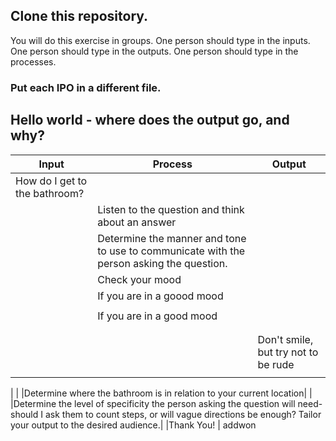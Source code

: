 
## Clone this repository. 

You will do this exercise in groups. 
One person should type in the inputs. 
One person should type in the outputs. 
One person should type in the processes. 

### Put each IPO in a different file.  

## Hello world - where does the output go, and why? 

|Input              |Process                                 |Output                                               |
|-------------------|----------------------------------------|-----------------------------------------------------|
|How do I get to the bathroom?|
|		    |Listen to the question and think about an answer|
|		    |Determine the manner and tone to use to communicate with the person asking the question.|
|		    |Check your mood|
|		    |If you are in a goood mood|
|		    |                                        |
|                   |If you are in a good mood|
|                   |                         |              |Don't smile, but try not to be rude||
|		    |                         |
|                   |                                        |Don't smile, but try not to be rude|
|                   |                                        |
|
|		    |Determine where the bathroom is in relation to your current location|
|	            |Determine the level of specificity the person asking the question will need-should I ask them to count steps, or will vague directions be enough? Tailor your output to the desired audience.|
|Thank You!          |
addwon
